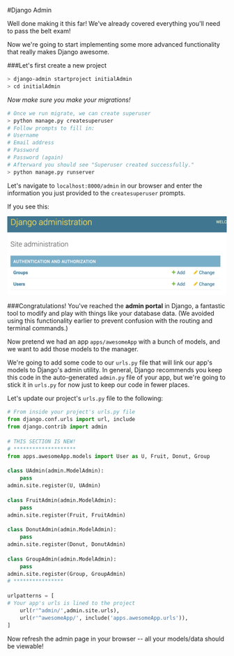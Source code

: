 #Django Admin

Well done making it this far! We've already covered everything you'll need to pass the belt exam!

Now we're going to start implementing some more advanced functionality that really makes Django awesome.

###Let's first create a new project

```bash
> django-admin startproject initialAdmin
> cd initialAdmin
```

*Now make sure you make your migrations!*

```python
# Once we run migrate, we can create superuser
> python manage.py createsuperuser
# Follow prompts to fill in:
# Username
# Email address
# Password
# Password (again)
# Afterward you should see "Superuser created successfully."
> python manage.py runserver
```

Let's navigate to `localhost:8000/admin` in our browser and enter the information you just provided to the `createsuperuser` prompts.

If you see this:

![alt text](manager_image.png "Survey Form")

###Congratulations!
You've reached the **admin portal** in Django, a fantastic tool to modify and play with things like your database data. (We avoided using this functionality earlier to prevent confusion with the routing and terminal commands.)

Now pretend we had an app `apps/awesomeApp` with a bunch of models, and we want to add those models to the manager.

We're going to add some code to our `urls.py` file that will link our app's models to Django's admin utility. In general, Django recommends you keep this code in the auto-generated `admin.py` file of your app, but we're going to stick it in `urls.py` for now just to keep our code in fewer places.

Let's update our project's `urls.py` file to the following:
```python
# From inside your project's urls.py file
from django.conf.urls import url, include
from django.contrib import admin

# THIS SECTION IS NEW!
# ********************
from apps.awesomeApp.models import User as U, Fruit, Donut, Group

class UAdmin(admin.ModelAdmin):
    pass
admin.site.register(U, UAdmin)

class FruitAdmin(admin.ModelAdmin):
    pass
admin.site.register(Fruit, FruitAdmin)

class DonutAdmin(admin.ModelAdmin):
    pass
admin.site.register(Donut, DonutAdmin)

class GroupAdmin(admin.ModelAdmin):
    pass
admin.site.register(Group, GroupAdmin)
# ****************

urlpatterns = [
# Your app's urls is lined to the project
    url(r'^admin/',admin.site.urls),
    url(r'^awesomeApp/', include('apps.awesomeApp.urls')),
]
```

Now refresh the admin page in your browser -- all your models/data should be viewable!
